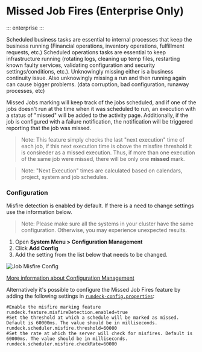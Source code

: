 # Missed Job Fires (Enterprise Only)
::: enterprise
:::

Scheduled business tasks are essential to internal processes that keep the business running (Financial operations, inventory operations, fulfillment requests, etc.) Scheduled operations tasks are essential to keep infrastructure running (rotating logs, cleaning up temp files, restarting known faulty services, validating configuration and security settings/conditions, etc.). Unknowingly missing either is a business continuity issue. Also unknowingly missing a run and then running again can cause bigger problems. (data corruption, bad configuration, runaway processes, etc)

Missed Jobs marking will keep track of the jobs scheduled, and if one of the jobs doesn't run at the time when it was scheduled
to run, an execution with a status of "missed" will be added to the activity page. Additionally, if the job is configured with a failure notification, the notification
will be triggered reporting that the job was missed.

> Note: This feature simply checks the last "next execution" time of each job, if this next execution time is obove the missfire threshold it is consireder as a missed execution. Thus, if more than one execution of the same job were missed, there will be only one **missed** mark. 

> Note: "Next Execution" times are calculated based on calendars, project, system and job schedules.

### Configuration

Misfire detection is enabled by default.  If there is a need to change settings use the information below.

> Note: Please make sure all the systems in your cluster have the same configuration. Otherwise, you may experience unexpected results.

1. Open **System Menu > Configuration Management**
1. Click **Add Config**
1. Add the setting from the list below that needs to be changed.

![Job Misfire Config](@assets/img/misfire-config-mgmt.png)

[More information about Configuration Management](/manual/configuration-mgmt/configmgmt.md)

Alternatively it's possible to configure the Missed Job Fires feature by adding the following settings in [`rundeck-config.properties`](/administration/configuration/config-file-reference.html#rundeck-config-properties):

```properties
#Enable the misfire marking feature
rundeck.feature.misfireDetection.enabled=true
#Set the threshold at which a schedule will be marked as missed. Default is 60000ms. The value should be in milliseconds.
rundeck.scheduler.misfire.threshold=60000
#Set the rate at which the server will check for misfires. Default is 60000ms. The value should be in milliseconds.
rundeck.scheduler.misfire.checkRate=60000
```
